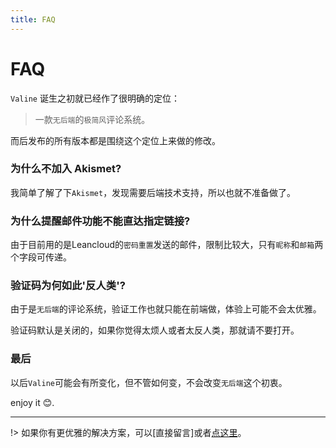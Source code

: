```yaml
---
title: FAQ
---
```

# FAQ

`Valine` 诞生之初就已经作了很明确的定位：

> 一款`无后端`的`极简风`评论系统。

而后发布的所有版本都是围绕这个定位上来做的修改。

### 为什么不加入 Akismet?

我简单了解了下`Akismet`，发现需要后端技术支持，所以也就不准备做了。

### 为什么提醒邮件功能不能直达指定链接?

由于目前用的是Leancloud的`密码重置`发送的邮件，限制比较大，只有`昵称`和`邮箱`两个字段可传递。

### 验证码为何如此'反人类'?

由于是`无后端`的评论系统，验证工作也就只能在前端做，体验上可能不会太优雅。

验证码默认是关闭的，如果你觉得太烦人或者太反人类，那就请不要打开。


### 最后

以后`Valine`可能会有所变化，但不管如何变，不会改变`无后端`这个初衷。


enjoy it :blush:.


---------------------------------------------------------------

!> 如果你有更优雅的解决方案，可以[直接留言]或者[点这里](/contact)。